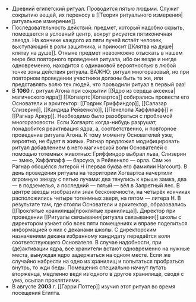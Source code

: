 - Древний египетский ритуал. Проводится пятью людьми. Служит сокрытию вещей, их переносу в [[Теория ритуального измерения|ритуальное измерение]].
- Последовательность действий: предмет, который надобно скрыть, помещается в условный центр, вокруг рисуется пятиконечная звезда. На кончике каждого из пяти лучей встаёт человек, выступающий в роли защитника, и приносит [[Клятва на душе|клятву на душе]]. Отныне предмет невозможно отыскать в нашем мире без повторного проведения ритуала, ибо он везде и нигде одновременно, находится с одинаковой вероятностью в любой точке зоны действия ритуала.
  ВАЖНО: ритуал многоразовый, но при повторном проведении участники должны быть те же, или представлять волю тех людей, что проводили ритуал в первый раз!
- В **1060** г. ритуал Атона при сокрытии [[Ядро из сердца аксекса|магического ядра]] [[Хогвартс|Хогвартса]] собирались провести его Основатели и архитектор: [[Годрик Гриффиндор]], [[Салазар Слизерин]], [[Кандида Рейвенкло]], [[Пенелопа Хаффлпафф]] и [[Рагнар Аркур]]. Необходимо было разобраться с проблемой многоразовости. Если Хогвартс когда-нибудь разрушат, понадобится реактивация ядра, а, соответственно, и повторное проведение ритуала Атона. К тому моменту Основателей уже, вероятно, не будет в живых. Рагнар предложил модифицировать ритуал добавлением в него магической воли Основателей с помощью тотемных животных: Гриффиндор выбрал льва, Слизерин — змею, Хаффлпафф — барсука, а Рейвенкло — орла. Сам же Рагнар обошёлся литерой H (первая буква его фамилии Harcourt). В день проведения ритуала на территории Хогвартса начертили огромную звезду с пятью лучами: два тянулись к крыше замка, два — в подземелья, а последний — пятый — вёл в Запретный лес. В центре звезды изобразили знак бесконечности, на четырёх кончиках расположились четыре тотенмных зверя, на пятом — литера Н. В результате там, где стояли Основатели и архитектор, образовались [[Проклятые хранилища|проклятые хранилища]]. Директор при проведении [[Ритуалы связывания|ритуала связывания]] школы с директором узнает обо всех пяти помещениях и вправе поделиться информацией о них с деканами школы. С директорским назначением декана избранному кандидату передаётся воля соответствующего Основателя. В случае надобности, при (де)активации ядра, все хранители встают одновременно на нужные места, вынуждая ядро задержаться на одном месте. Если же случайно набрести на одно из хранилищ и попытаться пробраться внутрь, то жди беды. Помещения специально начнут путать вторженца, медленно ведя из одного в другое хранилище, сводя с ума, осыпая проклятиями.
- В августе **2003** г. [[Гарри Поттер]] изучил этот ритуал во время посещения Египта.